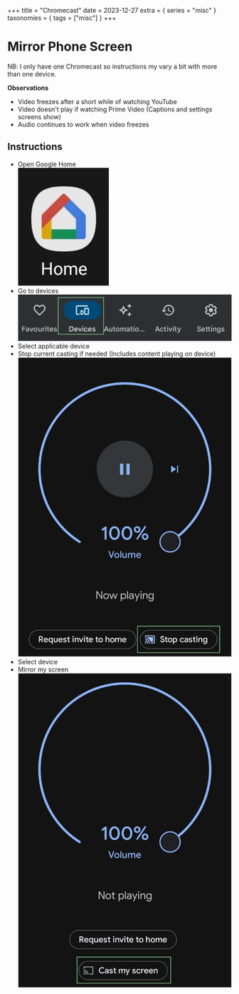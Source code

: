 +++
title = "Chromecast"
date = 2023-12-27
extra = { series = "misc" }
taxonomies = { tags = ["misc"] }
+++

# Mirror Phone Screen

NB: I only have one Chromecast so instructions my vary a bit with more than one device.

**Observations**

- Video freezes after a short while of watching YouTube
- Video doesn't play if watching Prime Video (Captions and settings screens show)
- Audio continues to work when video freezes

## Instructions

- Open Google Home\
  ![App Icon](app_icon.jpg)
- Go to devices\
  ![Tab Selection](tab_select.png)
- Select applicable device
- Stop current casting if needed (Includes content playing on device)\
  ![Stop Casting](stop_casting.png)
- Select device
- Mirror my screen\
  ![Start Cast](start_cast.png)
